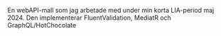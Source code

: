 En webAPI-mall som jag arbetade med under min korta LIA-period maj 2024.  Den implementerar FluentValidation, MediatR och GraphQL/HotChocolate
